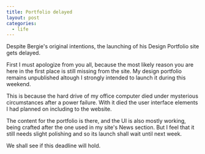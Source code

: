 ```yaml
---
title: Portfolio delayed
layout: post
categories:
  - life
---
```

Despite Bergie's original intentions, the launching of his Design Portfolio site gets delayed.

First I must apologize from you all, because the most likely reason you are here in the first place is still missing from the site. My design portfolio remains unpublished altough I strongly intended to launch it during this weekend.

This is because the hard drive of my office computer died under mysterious circumstances after a power failure. With it died the user interface elements I had planned on including to the website.

The content for the portfolio is there, and the UI is also mostly working, being crafted after the one used in my site's News section. But I feel that it still needs slight polishing and so its launch shall wait until next week.

We shall see if this deadline will hold. 
